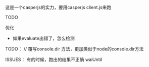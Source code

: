 
这是一个casperjs的实力，要用casperjs client.js来跑

TODO

优化
- 如果evaluate出错了，怎么检测

TODO：
// 覆写console.dir 方法，更加类似于node的console.dir方法

ISSUES：
有的时候，跑出的结果不正确 waiUntil
